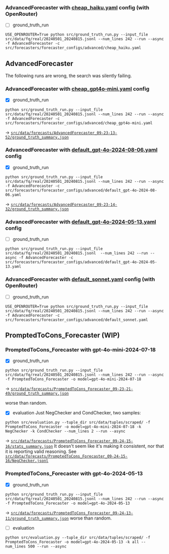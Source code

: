 
### AdvancedForecaster with [cheap_haiku.yaml](src/forecasters/forecaster_configs/advanced/cheap_haiku.yaml) config (with OpenRouter)
- [ ] ground_truth_run
```
USE_OPENROUTER=True python src/ground_truth_run.py --input_file src/data/fq/real/20240501_20240815.jsonl --num_lines 242 --run --async -f AdvancedForecaster -c src/forecasters/forecaster_configs/advanced/cheap_haiku.yaml
```

## AdvancedForecaster
The following runs are wrong, the search was silently failing.
### AdvancedForecaster with [cheap_gpt4o-mini.yaml](src/forecasters/forecaster_configs/advanced/cheap_gpt4o-mini.yaml) config

- [x] ground_truth_run
```
python src/ground_truth_run.py --input_file src/data/fq/real/20240501_20240815.jsonl --num_lines 242 --run --async -f AdvancedForecaster -c src/forecasters/forecaster_configs/advanced/cheap_gpt4o-mini.yaml
```
-> [`src/data/forecasts/AdvancedForecaster_09-23-13-52/ground_truth_summary.json`](src/data/forecasts/AdvancedForecaster_09-23-13-52/ground_truth_summary.json)

### AdvancedForecaster with [default_gpt-4o-2024-08-06.yaml](src/forecasters/forecaster_configs/advanced/default_gpt-4o-2024-08-06.yaml) config
- [x] ground_truth_run
```
python src/ground_truth_run.py --input_file src/data/fq/real/20240501_20240815.jsonl --num_lines 242 --run --async -f AdvancedForecaster -c src/forecasters/forecaster_configs/advanced/default_gpt-4o-2024-08-06.yaml
```
-> [`src/data/forecasts/AdvancedForecaster_09-23-14-32/ground_truth_summary.json`](src/data/forecasts/AdvancedForecaster_09-23-14-32/ground_truth_summary.json)

### AdvancedForecaster with [default_gpt-4o-2024-05-13.yaml](src/forecasters/forecaster_configs/advanced/default_gpt-4o-2024-05-13.yaml) config
- [ ] ground_truth_run
```
python src/ground_truth_run.py --input_file src/data/fq/real/20240501_20240815.jsonl  --num_lines 242 --run --async -f AdvancedForecaster -c src/forecasters/forecaster_configs/advanced/default_gpt-4o-2024-05-13.yaml
```

### AdvancedForecaster with [default_sonnet.yaml](src/forecasters/forecaster_configs/advanced/default_sonnet.yaml) config (with OpenRouter)
- [ ] ground_truth_run
```
USE_OPENROUTER=True python src/ground_truth_run.py --input_file src/data/fq/real/20240501_20240815.jsonl --num_lines 242 --run --async -f AdvancedForecaster -c src/forecasters/forecaster_configs/advanced/default_sonnet.yaml
```


## PromptedToCons_Forecaster  (WIP)

### PromptedToCons_Forecaster with gpt-4o-mini-2024-07-18
- [x] ground_truth_run
```
python src/ground_truth_run.py --input_file src/data/fq/real/20240501_20240815.jsonl --num_lines 242 --run --async -f PromptedToCons_Forecaster -o model=gpt-4o-mini-2024-07-18
```
-> [`src/data/forecasts/PromptedToCons_Forecaster_09-23-21-49/ground_truth_summary.json`](src/data/forecasts/PromptedToCons_Forecaster_09-23-21-49/ground_truth_summary.json)

worse than random.

- [x] evaluation
Just NegChecker and CondChecker, two samples:
```
python src/evaluation.py --tuple_dir src/data/tuples/scraped/ -f PromptedToCons_Forecaster -o model=gpt-4o-mini-2024-07-18 -k NegChecker -k CondChecker --num_lines 2 --run --async
``` 
-> [`src/data/forecasts/PromptedToCons_Forecaster_09-24-15-16/stats_summary.json`](src/data/forecasts/PromptedToCons_Forecaster_09-24-15-16/stats_summary.json)
It doesn't seem like it's making it consistent, nor that it is reporting valid reasoning. See [`src/data/forecasts/PromptedToCons_Forecaster_09-24-15-16/NegChecker.jsonl`](src/data/forecasts/PromptedToCons_Forecaster_09-24-15-16/NegChecker.jsonl)

### PromptedToCons_Forecaster with gpt-4o-2024-05-13
- [x] ground_truth_run
```
python src/ground_truth_run.py --input_file src/data/fq/real/20240501_20240815.jsonl --num_lines 242 --run --async -f PromptedToCons_Forecaster -o model=gpt-4o-2024-05-13
```
-> [`src/data/forecasts/PromptedToCons_Forecaster_09-24-13-11/ground_truth_summary.json`](src/data/forecasts/PromptedToCons_Forecaster_09-24-13-11/ground_truth_summary.json)
worse than random.

- [ ] evaluation
```
python src/evaluation.py --tuple_dir src/data/tuples/scraped/ -f PromptedToCons_Forecaster -o model=gpt-4o-2024-05-13 -k all --num_lines 500 --run --async
``` 